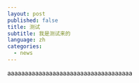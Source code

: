 ```yaml
---
layout: post
published: false
title: 测试
subtitle: 我是测试来的
language: zh
categories:
  - news
---
```

aaaaaaaaaaaaaaaaaaaaaaaaaaaaaaaaaaaa 
